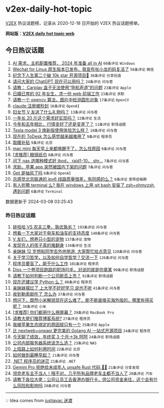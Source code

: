 # v2ex-daily-hot-topic

[V2EX](https://www.v2ex.com/) 热议话题榜，记录从 2020-12-18 日开始的 V2EX 热议话题榜单。

**网站版：[V2EX daily hot topic web](https://boojack.github.io/v2ex-daily-hot-topic-web/)**

## 今日热议话题

<!-- TODAY BEGIN -->

1. [AI 需求，主机配置推荐， 2024 年准备 all in AI](https://www.v2ex.com/t/1021687) `60条评论` `Windows`
1. [Wechat for Linux 原生版本已发布，我宣布张小龙的妈复活了](https://www.v2ex.com/t/1021682) `58条评论` `微信`
1. [纪念下人生第二个破 10k star 开源项目🎉](https://www.v2ex.com/t/1021705) `36条评论` `分享创造`
1. [请问大家的 ChatGPT 现在可以用吗？](https://www.v2ex.com/t/1021675) `24条评论` `问与答`
1. [请教： Carplay 盒子无法使用“导航声道”的问题](https://www.v2ex.com/t/1021680) `23条评论` `Apple`
1. [已婚已育的 92 年女生，求一份 web 前端工作](https://www.v2ex.com/t/1021662) `23条评论` `求职`
1. [请教一个 opencv 算法，图片中检测圆形对象](https://www.v2ex.com/t/1021666) `17条评论` `OpenCV`
1. [claude 注册被秒封](https://www.v2ex.com/t/1021711) `16条评论` `OpenAI`
1. [妇女节 V 友送了什么礼物吗？](https://www.v2ex.com/t/1021717) `13条评论` `问与答`
1. [一年长 20 斤这个需求好实现吗？](https://www.v2ex.com/t/1021751) `12条评论` `生活`
1. [今年和去年相比，行情变好了还是变差了？](https://www.v2ex.com/t/1021672) `11条评论` `职场话题`
1. [Tesla model 3 焕新版使用体验怎么样？](https://www.v2ex.com/t/1021667) `10条评论` `问与答`
1. [现在的 ToDesk 怎么感觉越来越难用了](https://www.v2ex.com/t/1021743) `9条评论` `程序员`
1. [取暖补贴](https://www.v2ex.com/t/1021671) `9条评论` `北京`
1. [mac mini 每天早上来都唤醒不了，怎么找原因](https://www.v2ex.com/t/1021664) `9条评论` `问与答`
1. [[求推荐] 眼镜纸巾](https://www.v2ex.com/t/1021729) `8条评论` `问与答`
1. [问下 nas 选哪种模式好 jbod， raid1-10， shr...](https://www.v2ex.com/t/1021684) `7条评论` `问与答`
1. [求助，苹果 app 突然被国内下架的问题](https://www.v2ex.com/t/1021663) `7条评论` `问与答`
1. [Gpt 是抽风了吗](https://www.v2ex.com/t/1021739) `6条评论` `OpenAI`
1. [总感觉北京联通的 ipv6 线路质量很差，有同感的么？](https://www.v2ex.com/t/1021693) `6条评论` `宽带症候群`
1. [有人折腾 terminal 么? 我在 windows 上用 git bash 安装了 zsh+ohmyzsh, 遇到问题](https://www.v2ex.com/t/1021674) `6条评论` `Terminal`

数据更新于 2024-03-08 03:25:43

<!-- TODAY END -->

### 昨日热议话题

<!-- YESTERDAY BEGIN -->

1. [娃哈哈 VS 农夫三拳，孰优孰劣？](https://www.v2ex.com/t/1021435) `193条评论` `问与答`
1. [想看一下大家对于电车和油车的支持态度](https://www.v2ex.com/t/1021296) `140条评论` `问与答`
1. [V 友们，想养只小型的宠物](https://www.v2ex.com/t/1021336) `137条评论` `宠物`
1. [发现穷人的孩子真的难翻身](https://www.v2ex.com/t/1021542) `134条评论` `生活`
1. [亲妹妹 12 岁想和同学去外地旅游, 大家帮忙给点意见](https://www.v2ex.com/t/1021473) `128条评论` `问与答`
1. [关于学习哲学，以及如何自学哲学？交流一下](https://www.v2ex.com/t/1021321) `126条评论` `问与答`
1. [程序员要盲了，能干什么工作](https://www.v2ex.com/t/1021352) `101条评论` `程序员`
1. [Diss 一个卷项目跑路的职场叼毛，对说的就是你章某](https://www.v2ex.com/t/1021362) `99条评论` `职场话题`
1. [请教下如何判断一个公司能否上市？](https://www.v2ex.com/t/1021295) `92条评论` `职场话题`
1. [现在还建议学 Python 么？](https://www.v2ex.com/t/1021307) `80条评论` `程序员`
1. [亲妹妹摆烂了 上大学不好好学习 说也不听](https://www.v2ex.com/t/1021477) `41条评论` `问与答`
1. [收到勒索邮件了 怎么办](https://www.v2ex.com/t/1021340) `37条评论` `问与答`
1. [想问下，既然小米解锁现在这么难了，能不能直接买海外版的，哪里有得买呢？](https://www.v2ex.com/t/1021613) `36条评论` `小米`
1. [[求推荐] 你们都用什么擦屏幕？](https://www.v2ex.com/t/1021409) `29条评论` `MacBook Pro`
1. [请教大佬们推荐博客系统?](https://www.v2ex.com/t/1021421) `27条评论` `程序员`
1. [我被苹果生态绑定的原因就只有一个](https://www.v2ex.com/t/1021420) `25条评论` `Apple`
1. [比 nextweb+oneapi 更完美的 Golang AI 一站式开源项目](https://www.v2ex.com/t/1021608) `24条评论` `程序员`
1. [今天聊了绩效，年终奖 3 个月->3k,呵呵](https://www.v2ex.com/t/1021539) `24条评论` `职场话题`
1. [公司内部服务器系统该怎么选？](https://www.v2ex.com/t/1021589) `23条评论` `NAS`
1. [上班路上如何利用时间](https://www.v2ex.com/t/1021405) `22条评论` `北京`
1. [如何做到最睡早起？](https://www.v2ex.com/t/1021540) `21条评论` `问与答`
1. [.NET 程序员的迷茫](https://www.v2ex.com/t/1021513) `21条评论` `.NET`
1. [Gemini Pro 拒绝给未成年人 unsafe Rust 代码 🫠😂](https://www.v2ex.com/t/1021315) `21条评论` `分享发现`
1. [领克老车主不当人！哦不对，几乎所有品牌老车主都不当人了](https://www.v2ex.com/t/1021557) `20条评论` `汽车`
1. [请教下各位大佬：公司让员工去香港办银行卡，供公司资金来往，这个会有什么风险和影响吗](https://www.v2ex.com/t/1021443) `20条评论` `问与答`

<!-- YESTERDAY END -->

---

💡 Idea comes from [justjavac 迷渡](https://github.com/justjavac/)
